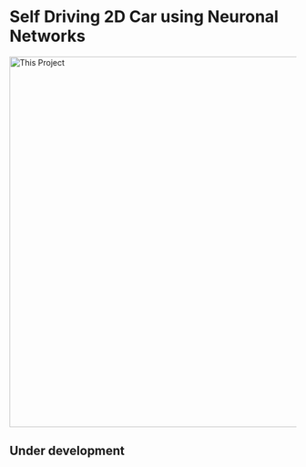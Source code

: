 # Self Driving 2D Car using Neuronal Networks

<img alt="This Project" width="650px" src="https://www.ciat.org/wp-content/uploads/2020/06/2020_blog_villalon_toolbox-1.png" />

Under development
-
